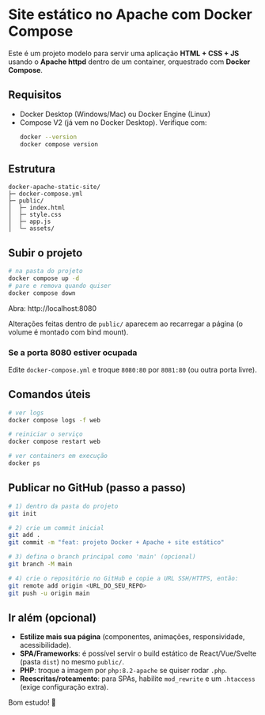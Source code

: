 # Site estático no Apache com Docker Compose

Este é um projeto modelo para servir uma aplicação **HTML + CSS + JS** usando o **Apache httpd** dentro de um container, orquestrado com **Docker Compose**.

## Requisitos
- Docker Desktop (Windows/Mac) ou Docker Engine (Linux)
- Compose V2 (já vem no Docker Desktop). Verifique com:
  ```bash
  docker --version
  docker compose version
  ```

## Estrutura
```
docker-apache-static-site/
├─ docker-compose.yml
├─ public/
│  ├─ index.html
│  ├─ style.css
│  ├─ app.js
│  └─ assets/
```

## Subir o projeto
```bash
# na pasta do projeto
docker compose up -d
# pare e remova quando quiser
docker compose down
```

Abra: http://localhost:8080

Alterações feitas dentro de `public/` aparecem ao recarregar a página (o volume é montado com bind mount).

### Se a porta 8080 estiver ocupada
Edite `docker-compose.yml` e troque `8080:80` por `8081:80` (ou outra porta livre).

## Comandos úteis
```bash
# ver logs
docker compose logs -f web

# reiniciar o serviço
docker compose restart web

# ver containers em execução
docker ps
```

## Publicar no GitHub (passo a passo)
```bash
# 1) dentro da pasta do projeto
git init

# 2) crie um commit inicial
git add .
git commit -m "feat: projeto Docker + Apache + site estático"

# 3) defina o branch principal como 'main' (opcional)
git branch -M main

# 4) crie o repositório no GitHub e copie a URL SSH/HTTPS, então:
git remote add origin <URL_DO_SEU_REPO>
git push -u origin main
```

## Ir além (opcional)
- **Estilize mais sua página** (componentes, animações, responsividade, acessibilidade).
- **SPA/Frameworks**: é possível servir o build estático de React/Vue/Svelte (pasta `dist`) no mesmo `public/`.
- **PHP**: troque a imagem por `php:8.2-apache` se quiser rodar `.php`.
- **Reescritas/roteamento**: para SPAs, habilite `mod_rewrite` e um `.htaccess` (exige configuração extra).

Bom estudo! 🎉
